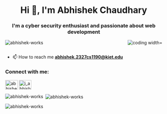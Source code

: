 <h1 align="center">Hi 👋, I'm Abhishek Chaudhary</h1>
<h3 align="center">I'm a cyber security enthusiast and passionate about web development</h3>
<img align="right" alt="coding width="400" src="https://cdn.dribbble.com/users/1162077/screenshots/3848914/programmer.gif">

<p align="left"> <img src="https://komarev.com/ghpvc/?username=abhishek-works&label=Profile%20views&color=0e75b6&style=flat" alt="abhishek-works" /> </p>

<p align="left"> <a href="https://twitter.com/" target="blank"><img src="https://img.shields.io/twitter/follow/?logo=twitter&style=for-the-badge" alt="" /></a> </p>

- 📫 How to reach me **abhishek.2327cs1190@kiet.edu**

<h3 align="left">Connect with me:</h3>
<p align="left">
<a href="https://linkedin.com/in/abhishek chaudhary" target="blank"><img align="center" src="https://raw.githubusercontent.com/rahuldkjain/github-profile-readme-generator/master/src/images/icons/Social/linked-in-alt.svg" alt="abhishek chaudhary" height="30" width="40" /></a>
<a href="https://instagram.com/i_abhishhek" target="blank"><img align="center" src="https://raw.githubusercontent.com/rahuldkjain/github-profile-readme-generator/master/src/images/icons/Social/instagram.svg" alt="i_abhishhek" height="30" width="40" /></a>
</p>

<p><img align="left" src="https://github-readme-stats.vercel.app/api/top-langs?username=abhishek-works&show_icons=true&locale=en&layout=compact" alt="abhishek-works" /></p>

<p>&nbsp;<img align="center" src="https://github-readme-stats.vercel.app/api?username=abhishek-works&show_icons=true&locale=en" alt="abhishek-works" /></p>

<p><img align="center" src="https://github-readme-streak-stats.herokuapp.com/?user=abhishek-works&" alt="abhishek-works" /></p>

